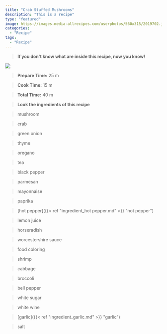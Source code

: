 ```yaml
---
title: "Crab Stuffed Mushrooms"
description: "This is a recipe"
type: "featured"
image: https://images.media-allrecipes.com/userphotos/560x315/2019702.jpg
categories: 
  - "Recipe"
tags: 
  - "Recipe"
---
```



>**If you don't know what are inside this recipe, now you know!**

![](../images/Recipes-Banner.jpg)
> **Prepare Time:** 25 m


> **Cook Time:** 15 m


> **Total Time:** 40 m

> **Look the ingredients of this recipe**

> mushroom

> crab

> green onion

> thyme

> oregano

> tea

> black pepper

> parmesan

> mayonnaise

> paprika

> [hot pepper]({{< ref "ingredient_hot pepper.md" >}} "hot pepper")

> lemon juice

> horseradish

> worcestershire sauce

> food coloring

> shrimp

> cabbage

> broccoli

> bell pepper

> white sugar

> white wine

> [garlic]({{< ref "ingredient_garlic.md" >}} "garlic")

> salt


